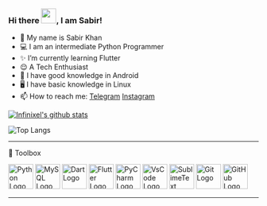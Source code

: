 

### Hi there <img src="https://raw.githubusercontent.com/MartinHeinz/MartinHeinz/master/wave.gif" width="30px">, I am Sabir!

- 🌝 My name is Sabir Khan 
- 💻 I am an intermediate Python Programmer
- ✨ I’m currently learning Flutter
- 😌 A Tech Enthusiast
- 📱 I have good knowledge in Android
- 🖥️ I have basic knowledge in Linux 
- 📫 How to reach me:
   [Telegram](https://t.me/INFINIXEL)
   [Instagram](https://www.instagram.com/the_sigma_programmer)

[![Infinixel's github stats](https://github-readme-stats.vercel.app/api?username=INFI-NIXEL&count_private=true&show_icons=true&theme=blue-green&hide_rank=false)](https://github.com/INFI-NIXEL/github-readme-stats)

![Top Langs](https://github-readme-stats.vercel.app/api/top-langs/?username=INFI-NIXEL&theme=blue-green)


---

🧰 Toolbox

<img src="https://cdn.worldvectorlogo.com/logos/python-5.svg" alt="Python Logo" width="50" height="50"/>  <img src="https://cdn.worldvectorlogo.com/logos/mysql-3.svg" alt="MySQL Logo" width="50" height="50"/>  <img src="https://cdn.worldvectorlogo.com/logos/dart.svg" alt="Dart Logo" width="50" height="50"/>  <img src="https://cdn.worldvectorlogo.com/logos/flutter-logo.svg" alt="Flutter Logo" width="50" height="50"/>  <img src="https://cdn.worldvectorlogo.com/logos/pycharm-1.svg" alt="PyCharm Logo" width="50" height="50"/>  <img src="https://cdn.worldvectorlogo.com/logos/visual-studio-code-1.svg" alt="VsCode Logo" width="50" height="50"/> <img src="https://cdn.worldvectorlogo.com/logos/sublime-text.svg" alt="SublimeText Logo" width="50" height="50"/>  <img src="https://cdn.worldvectorlogo.com/logos/git.svg" alt="Git Logo" width="50" height="50"/>  <img src="https://cdn.worldvectorlogo.com/logos/github-icon-1.svg" alt="GitHub Logo" width="50" height="50"/>

---
